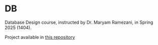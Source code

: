 # DB
Database Design course, instructed by Dr. Maryam Ramezani, in Spring 2025 (1404).

Project available in [this repository](https://github.com/MatinB02/Database-project)
